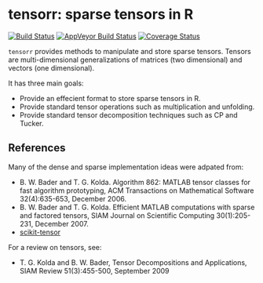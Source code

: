 
<!-- README.md is generated from README.Rmd. Please edit that file -->
tensorr: sparse tensors in R
============================

[![Build Status](https://travis-ci.org/zamorarr/tensorr.svg?branch=master)](https://travis-ci.org/zamorarr/tensorr) [![AppVeyor Build Status](https://ci.appveyor.com/api/projects/status/github/zamorarr/tensorr?branch=master&svg=true)](https://ci.appveyor.com/project/zamorarr/tensorr) [![Coverage Status](https://img.shields.io/codecov/c/github/zamorarr/tensorr/master.svg)](https://codecov.io/github/zamorarr/tensorr?branch=master)

`tensorr` provides methods to manipulate and store sparse tensors. Tensors are multi-dimensional generalizations of matrices (two dimensional) and vectors (one dimensional).

It has three main goals:

-   Provide an effecient format to store sparse tensors in R.
-   Provide standard tensor operations such as multiplication and unfolding.
-   Provide standard tensor decomposition techniques such as CP and Tucker.

References
----------

Many of the dense and sparse implementation ideas were adpated from:

-   B. W. Bader and T. G. Kolda. Algorithm 862: MATLAB tensor classes for fast algorithm prototyping, ACM Transactions on Mathematical Software 32(4):635-653, December 2006.
-   B. W. Bader and T. G. Kolda. Efficient MATLAB computations with sparse and factored tensors, SIAM Journal on Scientific Computing 30(1):205-231, December 2007.
-   [scikit-tensor](https://github.com/mnick/scikit-tensor)

For a review on tensors, see:

-   T. G. Kolda and B. W. Bader, Tensor Decompositions and Applications, SIAM Review 51(3):455-500, September 2009
